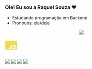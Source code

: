 ### Oie! Eu sou a Raquel Souza ❤

- Estudando programação em Backend
- Pronouns: ela/dela

<div align="center">
  <a href="https://github.com/RaquelSouzaAndrade">
  <img height="180em" src="https://github-readme-stats.vercel.app/api?username=RaquelSouzaAndrade&show_icons=false&theme=dracula&include_all_commits=true&count_private=true"/>
</div>

<div style="display: inline_block"><br>
  <img align="center" alt="Raquel-Js" height="30" width="40" src="https://raw.githubusercontent.com/devicons/devicon/master/icons/javascript/javascript-plain.svg">
</div>

##

<div>
  <a href = "mailto:raquels.andrade02@gmail.com"><img src=https://img.shields.io/badge/Gmail-D14836?style=for-the-badge&logo=gmail&logoColor=white
  badge&logo=youtube&logoColor=white" target="_blank"></a>
  <a href="https://instagram.com/quell_souza_" target="_blank"><img src="https://img.shields.io/badge/Instagram-E4405F?style=for-the-badge&logo=instagram&logoColor=white" 
  target="_blank"></a>
 <a href="https://discord.com/channels/@me" target="_blank"><img src="https://img.shields.io/badge/Discord-7289DA?style=for-the-badge&logo=discord&logoColor=white"
 target="_blank"></a>
  <a href="https://www.linkedin.com/in/raquel-andrade-5ba993252" target="_blank"><img src="https://img.shields.io/badge/-LinkedIn-%230077B5?style=for-the-badge&logo=linkedin&logoColor=white" target="_blank"></a>
</div>

